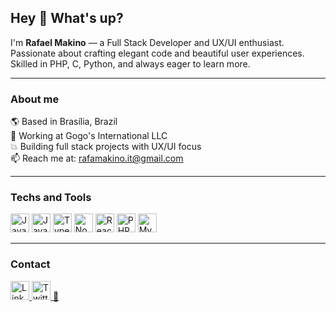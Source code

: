 ## Hey 👋 What's up?

I'm **Rafael Makino** — a Full Stack Developer and UX/UI enthusiast. Passionate about crafting elegant code and beautiful user experiences. Skilled in PHP, C, Python, and always eager to learn more.

---

### About me

🌎 Based in Brasília, Brazil  
💼 Working at Gogo's International LLC  
💥 Building full stack projects with UX/UI focus  
📫 Reach me at: [rafamakino.it@gmail.com](mailto:rafamakino.it@gmail.com)

---

### Techs and Tools

<p>
  <img src="https://cdn.jsdelivr.net/gh/devicons/devicon/icons/java/java-original.svg" height="30" alt="Java"/>
  <img src="https://cdn.jsdelivr.net/gh/devicons/devicon/icons/javascript/javascript-original.svg" height="30" alt="JavaScript"/>
  <img src="https://cdn.jsdelivr.net/gh/devicons/devicon/icons/typescript/typescript-original.svg" height="30" alt="TypeScript"/>
  <img src="https://cdn.jsdelivr.net/gh/devicons/devicon/icons/nodejs/nodejs-original.svg" height="30" alt="Node.js"/>
  <img src="https://cdn.jsdelivr.net/gh/devicons/devicon/icons/react/react-original.svg" height="30" alt="React"/>
  <img src="https://cdn.jsdelivr.net/gh/devicons/devicon/icons/php/php-original.svg" height="30" alt="PHP"/>
  <img src="https://cdn.jsdelivr.net/gh/devicons/devicon/icons/mysql/mysql-original.svg" height="30" alt="MySQL"/>
</p>

---

### Contact

<p>
  <a href="https://www.linkedin.com/in/your-linkedin" target="_blank">
    <img src="https://cdn.jsdelivr.net/gh/devicons/devicon/icons/linkedin/linkedin-original.svg" height="30" alt="LinkedIn"/>
  </a>
  <a href="[https://twitter.com/your-twitter](https://x.com/MakinoRafael)" target="_blank">
    <img src="https://cdn.jsdelivr.net/gh/simple-icons/simple-icons/icons/twitter.svg" height="30" alt="Twitter"/>
  </a>
  <a href="mailto:rafamakino.it@gmail.com" target="_blank">
    📧
  </a>
</p>
